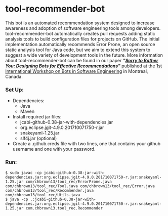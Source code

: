# tool-recommender-bot
This bot is an automated recommendation system designed to increase awareness and adoption of software engineering tools among developers. tool-recommender-bot automatically creates pull requests adding static analysis tools to build configuration files for projects on GitHub. The initial implementation automatically recommends Error Prone, an open source static analysis tool for Java code, but we aim to extend this system to suggest a wide variety of development tools in the future. More information about tool-recommender-bot can be found in our paper ***"[Sorry to Bother You: Designing Bots for Effective Recommendations](https://chbrown13.github.io/dcbrow10/files/nudge/BotSE.pdf)"*** published at the [1st International Workshop on Bots in Software Engineering](http://botse.org/) in Montreal, Canada.

### Set Up:
* Dependencies:
	* Java
	* Maven
* Install required jar files: 
	* jcabi-github-0.38-jar-with-dependencies.jar
	* org.eclipse.jgit-4.9.0.201710071750-r.jar
	* snakeyaml-1.25.jar
	* slf4j.jar (optional)
* Create a .github.creds file with two lines, one that contains your github username and one with your password.


### Run:
```
$ sudo javac -cp jcabi-github-0.38-jar-with-dependencies.jar:org.eclipse.jgit-4.9.0.201710071750-r.jar:snakeyaml-1.25.jar com/chbrown13/tool_rec/ErrorProne.java com/chbrown13/tool_rec/Tool.java com/chbrown13/tool_rec/Error.java com/chbrown13/tool_rec/Recommender.java com/chbrown13/tool_rec/Utils.java
$ java -cp .:jcabi-github-0.38-jar-with-dependencies.jar:org.eclipse.jgit-4.9.0.201710071750-r.jar:snakeyaml-1.25.jar com.chbrown13.tool_rec.Recommender
```
